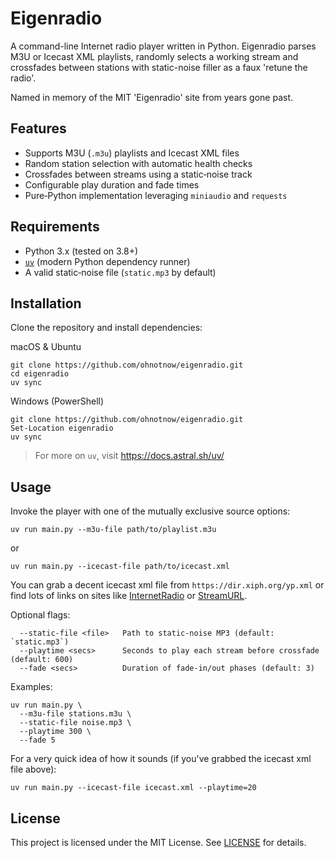 # Eigenradio

A command-line Internet radio player written in Python. Eigenradio parses M3U or Icecast XML playlists, randomly selects a working stream and crossfades between stations with static-noise filler as a faux 'retune the radio'.

Named in memory of the MIT 'Eigenradio' site from years gone past.

## Features
- Supports M3U (`.m3u`) playlists and Icecast XML files
- Random station selection with automatic health checks
- Crossfades between streams using a static‐noise track
- Configurable play duration and fade times
- Pure‐Python implementation leveraging `miniaudio` and `requests`

## Requirements
- Python 3.x (tested on 3.8+)
- [`uv`](https://docs.astral.sh/uv/) (modern Python dependency runner)
- A valid static‐noise file (`static.mp3` by default)

## Installation

Clone the repository and install dependencies:

macOS & Ubuntu
```
git clone https://github.com/ohnotnow/eigenradio.git
cd eigenradio
uv sync
```

Windows (PowerShell)
```
git clone https://github.com/ohnotnow/eigenradio.git
Set-Location eigenradio
uv sync
```

> For more on `uv`, visit https://docs.astral.sh/uv/

## Usage

Invoke the player with one of the mutually exclusive source options:

```
uv run main.py --m3u-file path/to/playlist.m3u
```
or
```
uv run main.py --icecast-file path/to/icecast.xml
```

You can grab a decent icecast xml file from `https://dir.xiph.org/yp.xml` or find lots of links on sites like [InternetRadio](https://www.internet-radio.com/) or [StreamURL](https://streamurl.link/).

Optional flags:
```
  --static-file <file>   Path to static‐noise MP3 (default: `static.mp3`)
  --playtime <secs>      Seconds to play each stream before crossfade (default: 600)
  --fade <secs>          Duration of fade‐in/out phases (default: 3)
```

Examples:
```
uv run main.py \
  --m3u-file stations.m3u \
  --static-file noise.mp3 \
  --playtime 300 \
  --fade 5
```

For a very quick idea of how it sounds (if you've grabbed the icecast xml file above):
```
uv run main.py --icecast-file icecast.xml --playtime=20
```

## License

This project is licensed under the MIT License.  See [LICENSE](LICENSE) for details.
